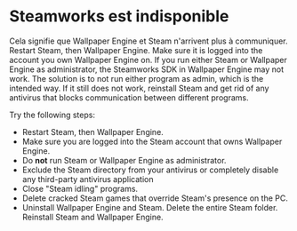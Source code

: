 # Steamworks est indisponible

Cela signifie que Wallpaper Engine et Steam n'arrivent plus à communiquer. Restart Steam, then Wallpaper Engine. Make sure it is logged into the account you own Wallpaper Engine on. If you run either Steam or Wallpaper Engine as administrator, the Steamworks SDK in Wallpaper Engine may not work. The solution is to not run either program as admin, which is the intended way. If it still does not work, reinstall Steam and get rid of any antivirus that blocks communication between different programs.

Try the following steps:

* Restart Steam, then Wallpaper Engine.
* Make sure you are logged into the Steam account that owns Wallpaper Engine.
* Do **not** run Steam or Wallpaper Engine as administrator.
* Exclude the Steam directory from your antivirus or completely disable any third-party antivirus application
* Close "Steam idling" programs.
* Delete cracked Steam games that override Steam's presence on the PC.
* Uninstall Wallpaper Engine and Steam. Delete the entire Steam folder. Reinstall Steam and Wallpaper Engine.
